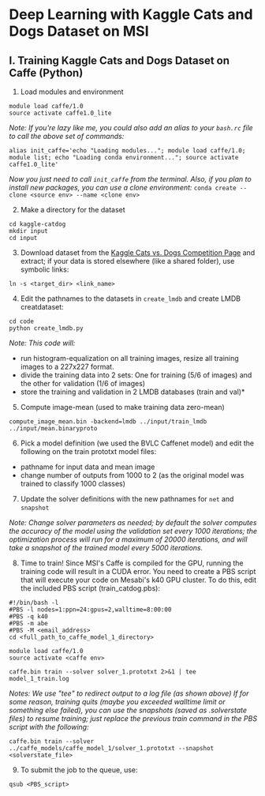 # **Deep Learning with Kaggle Cats and Dogs Dataset on MSI**

## I. Training Kaggle Cats and Dogs Dataset on Caffe (Python)

1. Load modules and environment
```
module load caffe/1.0
source activate caffe1.0_lite
```
*Note: If you're lazy like me, you could also add an alias to your `bash.rc` file to call the above set of commands:*
```
alias init_caffe='echo "Loading modules..."; module load caffe/1.0; module list; echo "Loading conda environment..."; source activate caffe1.0_lite'
```
*Now you just need to call `init_caffe` from the terminal.
Also, if you plan to install new packages, you can use a clone environment:*
`conda create --clone <source env> --name <clone env>`

2. Make a directory for the dataset
```
cd kaggle-catdog
mkdir input
cd input
```
3. Download dataset from the [Kaggle Cats vs. Dogs Competition Page](https://www.kaggle.com/c/dogs-vs-cats/data) and extract; if your data is stored elsewhere (like a shared folder), use symbolic links:

`ln -s <target_dir> <link_name>`

4. Edit the pathnames to the datasets in `create_lmdb` and create LMDB creatdataset:
```
cd code
python create_lmdb.py
```
*Note: This code will:*
- run histogram-equalization on all training images, resize all training images to a 227x227 format.
- divide the training data into 2 sets: One for training (5/6 of images) and the other for validation (1/6 of images)
- store the training and validation in 2 LMDB databases (train and val)*

5. Compute image-mean (used to make training data zero-mean)

`compute_image_mean.bin -backend=lmdb ../input/train_lmdb ../input/mean.binaryproto`

6. Pick a model definition (we used the BVLC Caffenet model) and edit the following on the train prototxt model files:

- pathname for input data and mean image
- change number of outputs from 1000 to 2 (as the original model was trained to classify 1000 classes)

7. Update the solver definitions with the new pathnames for `net` and `snapshot`

*Note: Change solver parameters as needed; by default the solver computes the accuracy of the model using the validation set every 1000 iterations; the optimization process will run for a maximum of 20000 iterations, and will take a snapshot of the trained model every 5000 iterations.*

8. Time to train! Since MSI's Caffe is compiled for the GPU, running the training code will result in a CUDA error. You need to create a PBS script that will execute your code on Mesabi's k40 GPU cluster. To do this, edit the included PBS script (train_catdog.pbs):
```
#!/bin/bash -l                                                                                                                                 
#PBS -l nodes=1:ppn=24:gpus=2,walltime=8:00:00                                                                                                
#PBS -q k40                                                                                                                                    
#PBS -m abe                                                                                                                                    
#PBS -M <email_address>                                                                                                                       
cd <full_path_to_caffe_model_1_directory>

module load caffe/1.0
source activate <caffe env>

caffe.bin train --solver solver_1.prototxt 2>&1 | tee model_1_train.log                                                       
```
*Notes: We use "tee" to redirect output to a log file (as shown above)
If for some reason, training quits (maybe you exceeded walltime limit or something else failed), you can use the snapshots (saved as .solverstate files) to resume training; just replace the previous train command in the PBS script with the following:*
```
caffe.bin train --solver ../caffe_models/caffe_model_1/solver_1.prototxt --snapshot <solverstate_file>
```
9. To submit the job to the queue, use:
```
qsub <PBS_script>
```
